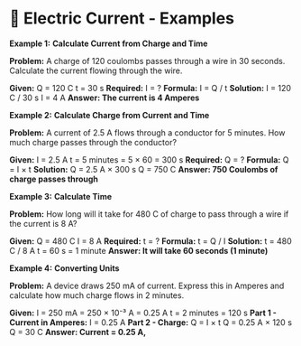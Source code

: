 # 🔋 Electric Current - Examples

**Example 1:** **Calculate Current from Charge and Time**

  <div class="example">
  <p>
      <strong>Problem:</strong> A charge of 120 coulombs passes through a wire
      in 30 seconds. Calculate the current flowing through the wire.
    </p>
    <div class="calculation">
      <strong>Given:</strong>
      Q = 120 C t = 30 s
      <strong>Required:</strong>
      I = ?
      <strong>Formula:</strong>
      I = Q / t
      <strong>Solution:</strong>
      I = 120 C / 30 s I = 4 A
      <strong>Answer: The current is 4 Amperes</strong>
    </div>
  </div>

**Example 2:** **Calculate Charge from Current and Time**

<div class="example">
  <p><strong>Problem:</strong> A current of 2.5 A flows through a conductor for 5 minutes. How much charge passes through the conductor?</p>
  <div class="calculation">
    <strong>Given:</strong>
      I = 2.5 A t = 5 minutes = 5 × 60 = 300 s
      <strong>Required:</strong>
      Q = ?
      <strong>Formula:</strong>
      Q = I × t
      <strong>Solution:</strong>
      Q = 2.5 A × 300 s Q = 750 C
    <strong>Answer: 750 Coulombs of charge passes through</strong>
  </div>
</div>

**Example 3:** **Calculate Time**

<div class="example">
  <p><strong>Problem:</strong> How long will it take for 480 C of charge to pass through a wire if the current is 8 A?</p>
  <div class="calculation">
      <strong>Given:</strong>
      Q = 480 C I = 8 A
      <strong>Required:</strong>
      t = ?
      <strong>Formula:</strong>
      t = Q / I
      <strong>Solution:</strong>
      t = 480 C / 8 A t = 60 s = 1 minute
      <strong>Answer: It will take 60 seconds (1 minute)</strong>
    </div>
  </div>

  **Example 4:** **Converting Units**

<div class="example">
  <p><strong>Problem:</strong> A device draws 250 mA of current. Express this in Amperes and calculate how much charge flows in 2 minutes.</p>
  <div class="calculation">
      <strong>Given:</strong>
      I = 250 mA = 250 × 10⁻³ A = 0.25 A t = 2 minutes = 120 s
      <strong>Part 1 - Current in Amperes:</strong>
      I = 0.25 A
      <strong>Part 2 - Charge:</strong>
      Q = I × t Q = 0.25 A × 120 s Q = 30 C
      <strong>Answer: Current = 0.25 A,</strong>
    </div>
</div>